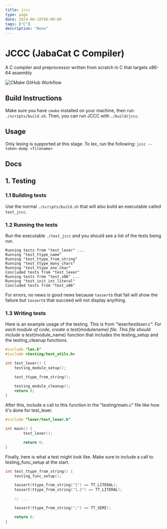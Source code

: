 ```yaml
---
title: jccc
type: page
date: 2024-06-18T00:00:00
tags: ["C"]
description: "None"
---
```


# JCCC (JabaCat C Compiler)

A C compiler and preprocessor written from scratch in C that targets x86-64 assembly

![CMake GitHub Workflow](https://img.shields.io/github/actions/workflow/status/jabacat/jccc/cmake.yml?style=for-the-badge)

## Build Instructions

Make sure you have `cmake` installed on your machine, then run
`./scripts/build.sh`. Then, you can run JCCC with `./build/jccc`.

## Usage

Only lexing is supported at this stage. To lex, run the following:
`jccc --token-dump <filename>`

## Docs

## 1. Testing

### 1.1 Building tests

Use the normal `./scripts/build.sh` that will also build an executable called `test_jccc`.

### 1.2 Running the tests

Run the executable `./test_jccc` and you should see a list of the tests being run.

```
Running tests from "test_lexer" ...
Running "test_ttype_name"
Running "test_ttype_from_string"
Running "test_ttype_many_chars"
Running "test_ttype_one_char"
Concluded tests from "test_lexer"
Running tests from "test_x86" ...
Running "test_init_int_literal"
Concluded tests from "test_x86"
```

For errors, no news is good news because `tassert`s that fail will show the failure but `tassert`s that succeed will not display anything.

### 1.3 Writing tests

Here is an example usage of the testing. This is from "lexer/test*lexer.c". For each module of code, create a test*{module*name} file. This file should include a test*{module_name} function that includes the testing_setup and the testing_cleanup functions.

```c
#include "lex.h"
#include <testing/test_utils.h>

int test_lexer() {
    testing_module_setup();

    test_ttype_from_string();

    testing_module_cleanup();
    return 0;
}
```

After this, include a call to this function in the "testing/main.c" file like
how it's done for test_lexer.

```c
#include "lexer/test_lexer.h"

int main() {
        test_lexer();

        return 0;
}
```

Finally, here is what a test might look like. Make sure to include a call to testing_func_setup at the start.

```c
int test_ttype_from_string() {
	testing_func_setup();

    tassert(ttype_from_string("1") == TT_LITERAL);
    tassert(ttype_from_string("1.2") == TT_LITERAL);

	// ...

    tassert(ttype_from_string(";") == TT_SEMI);

    return 0;
}
```
